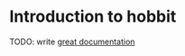 # Introduction to hobbit

TODO: write [great documentation](http://jacobian.org/writing/what-to-write/)
